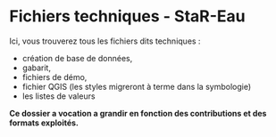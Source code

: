 # Fichiers techniques - StaR-Eau

Ici, vous trouverez tous les fichiers dits techniques : 
- création de base de données,
- gabarit,
- fichiers de démo,
- fichier QGIS (les styles migreront à terme dans la symbologie)
- les listes de valeurs

**Ce dossier a vocation a grandir en fonction des contributions et des formats exploités.**